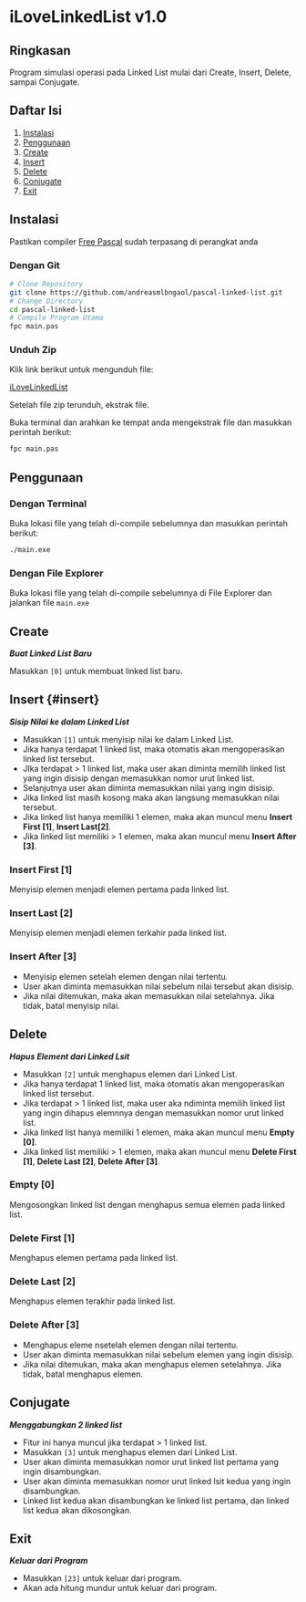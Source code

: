 # iLoveLinkedList v1.0

## Ringkasan

Program simulasi operasi pada Linked List mulai dari Create, Insert, Delete, sampai Conjugate.

## Daftar Isi

1. [Instalasi](#instalasi)
2. [Penggunaan](#penggunaan)
3. [Create](#create)
4. [Insert](#insert)
5. [Delete](#delete)
6. [Conjugate](#conjugate)
7. [Exit](#exit)

## Instalasi

Pastikan compiler [Free Pascal](https://www.freepascal.org/download.html) sudah terpasang di perangkat anda

### Dengan Git

```bash
# Clone Repository
git clone https://github.com/andreasmlbngaol/pascal-linked-list.git
# Change Directory
cd pascal-linked-list
# Compile Program Utama
fpc main.pas
```

### Unduh Zip

Klik link berikut untuk mengunduh file:

[iLoveLinkedList](https://github.com/andreasmlbngaol/pascal-linked-list/archive/main.zip)


Setelah file zip terunduh, ekstrak file.

Buka terminal dan arahkan ke tempat anda mengekstrak file dan masukkan perintah berikut:

```bash
fpc main.pas
```

## Penggunaan

### Dengan Terminal

Buka lokasi file yang telah di-compile sebelumnya dan masukkan perintah berikut:
```bash
./main.exe
```

### Dengan File Explorer

Buka lokasi file yang telah di-compile sebelumnya di File Explorer dan jalankan file `main.exe`

## Create

***Buat Linked List Baru***

Masukkan `[0]` untuk membuat linked list baru.

## Insert {#insert}

***Sisip Nilai ke dalam Linked List***

* Masukkan `[1]` untuk menyisip nilai ke dalam Linked List.
* Jika hanya terdapat 1 linked list, maka otomatis akan mengoperasikan linked list tersebut.
* JIka terdapat > 1 linked list, maka user akan diminta memilih linked list yang ingin disisip dengan memasukkan nomor urut linked list.
* Selanjutnya user akan diminta memasukkan nilai yang ingin disisip.
* Jika linked list masih kosong maka akan langsung memasukkan nilai tersebut.
* Jika linked list hanya memiliki 1 elemen, maka akan muncul menu **Insert First [1]**, **Insert Last[2]**.
* Jika linked list memiliki > 1 elemen, maka akan muncul menu **Insert After [3]**.

### Insert First [1]

Menyisip elemen menjadi elemen pertama pada linked list.

### Insert Last [2]

Menyisip elemen menjadi elemen terkahir pada linked list.

### Insert After [3]

* Menyisip elemen setelah elemen dengan nilai tertentu.
* User akan diminta memasukkan nilai sebelum nilai tersebut akan disisip.
* Jika nilai ditemukan, maka akan memasukkan nilai setelahnya. Jika tidak, batal menyisip nilai.

## Delete

***Hapus Element dari Linked Lsit***

* Masukkan `[2]` untuk menghapus elemen dari Linked List.
* Jika hanya terdapat 1 linked list, maka otomatis akan mengoperasikan linked list tersebut.
* Jika terdapat > 1 linked list, maka user aka ndiminta memilih linked list yang ingin dihapus elemnnya dengan memasukkan nomor urut linked list.
* Jika linked list hanya memiliki 1 elemen, maka akan muncul menu **Empty [0]**.
* Jika linked list memiliki > 1 elemen, maka akan muncul menu **Delete First [1]**, **Delete Last [2]**, **Delete After [3]**.

### Empty [0]

Mengosongkan linked list dengan menghapus semua elemen pada linked list.

### Delete First [1]

Menghapus elemen pertama pada linked list.

### Delete Last [2]

Menghapus elemen terakhir pada linked list.

### Delete After [3]

* Menghapus eleme nsetelah elemen dengan nilai tertentu.
* User akan diminta memasukkan nilai sebelum elemen yang ingin disisip.
* Jika nilai ditemukan, maka akan menghapus elemen setelahnya. Jika tidak, batal menghapus elemen.

## Conjugate

***Menggabungkan 2 linked list***

* Fitur ini hanya muncul jika terdapat > 1 linked list.
* Masukkan `[3]` untuk menghapus elemen dari Linked List.
* User akan diminta memasukkan nomor urut linked list pertama yang ingin disambungkan.
* User akan diminta memasukkan nomor urut linked lsit kedua yang ingin disambungkan.
* Linked list kedua akan disambungkan ke linked list pertama, dan linked list kedua akan dikosongkan.

## Exit

***Keluar dari Program***

* Masukkan `[23]` untuk keluar dari program.
* Akan ada hitung mundur untuk keluar dari program.
